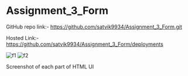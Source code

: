 # Assignment_3_Form
GitHub repo link:- https://github.com/satvik9934/Assignment_3_Form.git

Hosted Link:- https://github.com/satvik9934/Assignment_3_Form/deployments

![f1](https://github.com/satvik9934/Assignment_3_Form/assets/87279121/e916774f-856d-4c36-b6b3-6c9f42d2b221)
![f2](https://github.com/satvik9934/Assignment_3_Form/assets/87279121/7a34b8ea-6bcb-4d21-82d4-c9b115ad098d)

Screenshot of each part of HTML UI

